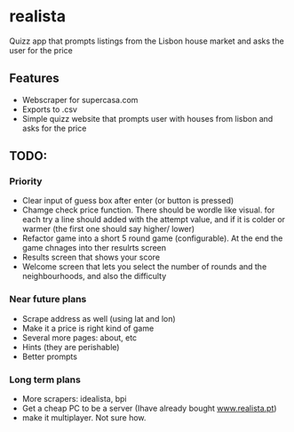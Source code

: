# realista

Quizz app that prompts listings from the Lisbon house market and asks the user for the price

## Features

- Webscraper for supercasa.com
- Exports to .csv
- Simple quizz website that prompts user with houses from lisbon and asks for the price

## TODO:

### Priority

- Clear input of guess box after enter (or button is pressed)
- Chamge check price function. There should be wordle like visual. for each try a line should added with the attempt value, and if it is colder or warmer (the first one should say higher/ lower)
- Refactor game into a short 5 round game (configurable). At the end the game chnages into ther resulrts screen
- Results screen that shows your score 
- Welcome screen that lets you select the number of rounds and the neighbourhoods, and also the difficulty

### Near future plans

- Scrape address as well (using lat and lon)
- Make it a price is right kind of game
- Several more pages: about, etc
- Hints (they are perishable)
- Better prompts



### Long term plans

- More scrapers: idealista, bpi
- Get a cheap PC to be a server (Ihave already bought www.realista.pt)
- make it multiplayer. Not sure how.